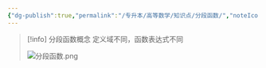 ```yaml
---
{"dg-publish":true,"permalink":"/专升本/高等数学/知识点/分段函数/","noteIcon":""}
---
```


>[!info] 分段函数概念
>定义域不同，函数表达式不同
>
>![分段函数.png](/img/user/%E9%99%84%E4%BB%B6/%E5%88%86%E6%AE%B5%E5%87%BD%E6%95%B0.png)